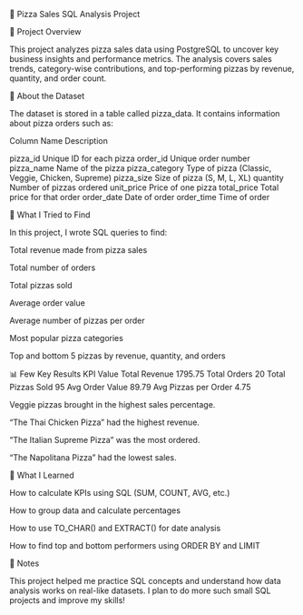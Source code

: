 🍕 Pizza Sales SQL Analysis Project

📘 Project Overview

This project analyzes pizza sales data using PostgreSQL to uncover key business insights and performance metrics.
The analysis covers sales trends, category-wise contributions, and top-performing pizzas by revenue, quantity, and order count.

📁 About the Dataset

The dataset is stored in a table called pizza_data.
It contains information about pizza orders such as:

Column Name	Description

pizza_id	Unique ID for each pizza
order_id	Unique order number
pizza_name	Name of the pizza
pizza_category	Type of pizza (Classic, Veggie, Chicken, Supreme)
pizza_size	Size of pizza (S, M, L, XL)
quantity	Number of pizzas ordered
unit_price	Price of one pizza
total_price	Total price for that order
order_date	Date of order
order_time	Time of order

🎯 What I Tried to Find

In this project, I wrote SQL queries to find:

Total revenue made from pizza sales

Total number of orders

Total pizzas sold

Average order value

Average number of pizzas per order

Most popular pizza categories

Top and bottom 5 pizzas by revenue, quantity, and orders

📊 Few Key Results
KPI	Value
Total Revenue	1795.75
Total Orders	20
Total Pizzas Sold	95
Avg Order Value	89.79
Avg Pizzas per Order	4.75

Veggie pizzas brought in the highest sales percentage.

“The Thai Chicken Pizza” had the highest revenue.

“The Italian Supreme Pizza” was the most ordered.

“The Napolitana Pizza” had the lowest sales.

🧠 What I Learned

How to calculate KPIs using SQL (SUM, COUNT, AVG, etc.)

How to group data and calculate percentages

How to use TO_CHAR() and EXTRACT() for date analysis

How to find top and bottom performers using ORDER BY and LIMIT

💬 Notes

This project helped me practice SQL concepts and understand how data analysis works on real-like datasets.
I plan to do more such small SQL projects and improve my skills!











